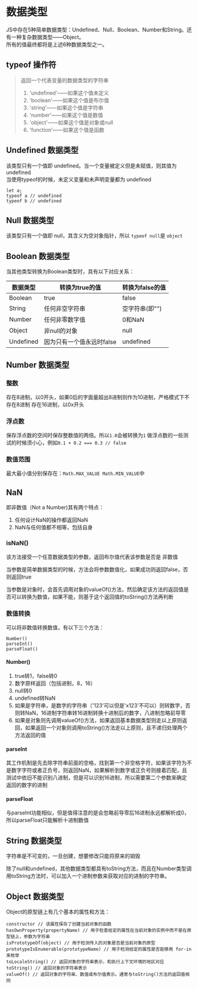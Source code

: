# 数据类型
JS中存在5种简单数据类型：Undefined、Null、Boolean、Number和String。还有一种复杂数据类型——Object。<br>
所有的值最终都将是上述6种数据类型之一。
## typeof 操作符
> 返回一个代表变量的数据类型的字符串
> 1. 'undefined'——如果这个值未定义
> 2. 'boolean'——如果这个值是布尔值
> 3. 'string'——如果这个值是字符串
> 4. 'number'——如果这个值是数值
> 5. 'object'——如果这个值是对象或null
> 6. 'function'——如果这个值是函数

## Undefined 数据类型
该类型只有一个值即 undefined。当一个变量被定义但是未赋值，则其值为 undefined<br>
当使用typeof的时候，未定义变量和未声明变量都为 undefined
````
let a;
typeof a // undefined
typeof b // undefined
````

## Null 数据类型
该类型只有一个值即 null，其含义为空对象指针，所以 ``typeof null``是 ``object``

## Boolean 数据类型
当其他类型转换为Boolean类型时，具有以下对应关系：

| 数据类型 | 转换为true的值 | 转换为false的值 |
|--------|--------|--------|
|   Boolean     |   true    | false |
|String|任何非空字符串|空字符串(即"")|
|Number|任何非零数字值|0和NaN|
|Object|非null的对象|null|
|Undefined|因为只有一个值永远时false| undefined|

## Number 数据类型

### 整数
存在8进制，以0开头，如果0后的字面量超出8进制则作为10进制，严格模式下不存在8进制
存在16进制，以0x开头

### 浮点数
保存浮点数的空间时保存整数值的两倍。所以``1.0``会被转换为``1``
做浮点数的一些测试的时候须小心，例如``0.1 + 0.2 === 0.3 // false``

### 数值范围
最大最小值分别保存在：``Math.MAX_VALUE Math.MIN_VALUE``中

## NaN
即非数值（Not a Number)其有两个特点：

1. 任何设计NaN的操作都返回NaN
2. NaN与任何值都不相等，包括自身
### isNaN()
该方法接受一个任意数据类型的参数，返回布尔值代表该参数是否是 非数值

当参数是简单数据类型的时候，方法会将参数数值化，如果成功则返回false，否则返回true

当参数是对象时，会首先调用对象的valueOf()方法，然后确定该方法的返回值是否可以转换为数值，如果不能，则基于这个返回值的toString()方法再判断

### 数值转换
可以将非数值转换数值，有以下三个方法：
````
Number()
parseInt()
parseFloat()
````
#### Number()
1. true转1，false转0
2. 数字原样返回（包括进制，8，16）
3. null转0
4. undefined转NaN
5. 如果是字符串，是数字的字符串（'123'可以但是'x123'不可以）则转数字，否则转NaN，16进制字符串转16进制转换十进制后的数字，八进制忽略前导零
6. 如果是对象则先调用valueOf()方法，如果返回基本数据类型则走以上原则返回，如果返回一个对象则调用toString()方法走以上原则，且不递归处理两个方法返回的值

#### parseInt
其工作机制是先去除字符串前面的空格，找到第一个非空格字符，如果该字符为不是数字字符或者正负号，则返回NaN，如果解析到数字或正负号则接着匹配，且测试中依旧不能识别八进制，但是可以识别16进制，所以需要第二个参数来确定返回的数字的进制

#### parseFloat
与parseInt功能相似，但是值得注意的是会忽略前导零后16进制永远都解析成0，所以parseFloat只能解析十进制数值

## String 数据类型
字符串是不可变的，一旦创建，想要修改只能将原来的销毁

除了null和undefined，其他数据类型都具有toString方法，而且在Number类型调用toString方法时，可以加入一个进制参数来获取对应的进制的字符串。

## Object 数据类型
Object的原型链上有几个基本的属性和方法：
````
constructor // 该属性保存了创建当前对象的函数
hasOwnProperty(propertyName) // 用于检查给定的属性在当前对象的实例中而不是在原型链上，参数为字符串
isPrototypeOf(object) // 用于检测传入的对象是否是当前对象的原型
prototypeIsEnumerable(prototypeName) // 用于检测给定的属性是否能够用 for-in 来枚举
toLocaleString() // 返回对象的字符串表示，和执行上下文环境的地区对应
toString() // 返回对象的字符串表示
valueOf() // 返回对象的字符串、数值或布尔值表示。通常与toString()方法的返回值相同
````